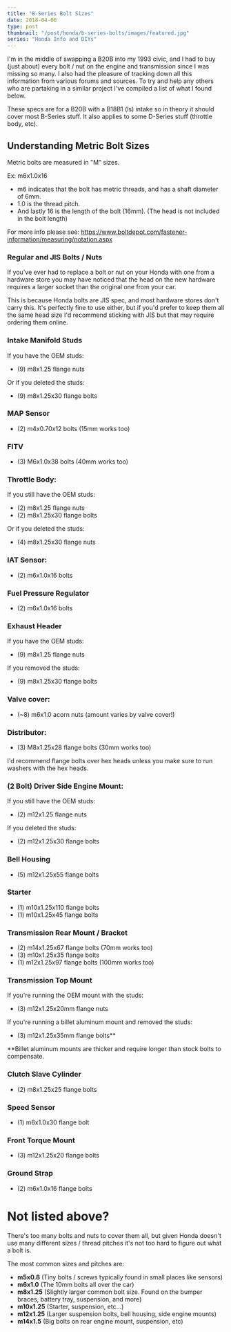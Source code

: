 ```yaml
---
title: "B-Series Bolt Sizes"
date: 2018-04-06
type: post
thumbnail: "/post/honda/b-series-bolts/images/featured.jpg"
series: "Honda Info and DIYs"
---
```


I'm in the middle of swapping a B20B into my 1993 civic, and I had to buy (just about) every bolt / nut on the engine and transmission since I was missing so many. I also had the pleasure of tracking down all this information from various forums and sources. To try and help any others who are partaking in a similar project I've compiled a list of what I found below.

These specs are for a B20B with a B18B1 (ls) intake so in theory it should cover most B-Series stuff. It also applies to some D-Series stuff (throttle body, etc).

## Understanding Metric Bolt Sizes

Metric bolts are measured in "M" sizes.

Ex: m6x1.0x16

- m6 indicates that the bolt has metric threads, and has a shaft diameter of 6mm.
- 1.0 is the thread pitch.
- And lastly 16 is the length of the bolt (16mm). (The head is not included in the bolt length)

For more info please see: https://www.boltdepot.com/fastener-information/measuring/notation.aspx

### Regular and JIS Bolts / Nuts

If you've ever had to replace a bolt or nut on your Honda with one from a hardware store you may have noticed that the head on the new hardware requires a larger socket than the original one from your car.

This is because Honda bolts are JIS spec, and most hardware stores don't carry this. It's perfectly fine to use either, but if you'd prefer to keep them all the same head size I'd recommend sticking with JIS but that may require ordering them online.

### Intake Manifold Studs

If you have the OEM studs:
- (9) m8x1.25 flange nuts

Or if you deleted the studs:
- (9) m8x1.25x30 flange bolts

### MAP Sensor

- (2) m4x0.70x12 bolts (15mm works too)

### FITV

- (3) M6x1.0x38 bolts (40mm works too)

### Throttle Body:

If you still have the OEM studs:

- (2) m8x1.25 flange nuts
- (2) m8x1.25x30 flange bolts

Or if you deleted the studs:

- (4) m8x1.25x30 flange nuts

### IAT Sensor:

- (2) m6x1.0x16 bolts

### Fuel Pressure Regulator

- (2) m6x1.0x16 bolts

### Exhaust Header

If you have the OEM studs:

- (9) m8x1.25 flange nuts

If you removed the studs:

- (9) m8x1.25x30 flange bolts

### Valve cover:

- (~8) m6x1.0 acorn nuts (amount varies by valve cover!)

### Distributor:

- (3) M8x1.25x28 flange bolts (30mm works too)

I'd recommend flange bolts over hex heads unless you make sure to run washers with the hex heads.

### (2 Bolt) Driver Side Engine Mount:

If you still have the OEM studs:

- (2) m12x1.25 flange nuts

If you deleted the studs:

- (2) m12x1.25x30 flange bolts

### Bell Housing

- (5) m12x1.25x55 flange bolts

### Starter

- (1) m10x1.25x110 flange bolts
- (1) m10x1.25x45 flange bolts

### Transmission Rear Mount / Bracket

- (2) m14x1.25x67 flange bolts (70mm works too)
- (3) m10x1.25x35 flange bolts
- (1) m12x1.25x97 flange bolts (100mm works too)

### Transmission Top Mount

If you're running the OEM mount with the studs:

- (3) m12x1.25x20mm flange nuts

If you're running a billet aluminum mount and removed the studs:

- (3) m12x1.25x35mm flange bolts**

**Billet aluminum mounts are thicker and require longer than stock bolts to compensate.

### Clutch Slave Cylinder

- (2) m8x1.25x25 flange bolts

### Speed Sensor

- (1) m6x1.0x30 flange bolt

### Front Torque Mount

- (3) m12x1.25x20 flange bolts

### Ground Strap

- (2) m6x1.0x16 flange bolts

# Not listed above?

There's too many bolts and nuts to cover them all, but given Honda doesn't use many different sizes / thread pitches it's not too hard to figure out what a bolt is.

The most common sizes and pitches are:

- **m5x0.8** (Tiny bolts / screws typically found in small places like sensors)
- **m6x1.0** (The 10mm bolts all over the car)
- **m8x1.25** (Slightly larger common bolt size. Found on the bumper braces, battery tray, suspension, and more)
- **m10x1.25** (Starter, suspension, etc...)
- **m12x1.25** (Larger suspension bolts, bell housing, side engine mounts)
- **m14x1.5** (Big bolts on rear engine mount, suspension, etc)
